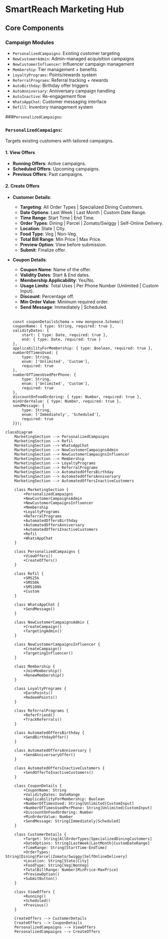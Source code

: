 # SmartReach Marketing Hub

## Core Components

### Campaign Modules
- `PersonalizedCampaigns`: Existing customer targeting
- `NewCustomerAdmin`: Admin-managed acquisition campaigns
- `NewCustomerInfluencer`: Influencer campaign management 
- `Membership`: Tier management + benefits
- `LoyaltyPrograms`: Points/rewards system
- `ReferralPrograms`: Referral tracking + rewards 
- `AutoBirthday`: Birthday offer triggers
- `AutoAnniversary`: Anniversary campaign handling
- `AutoInactive`: Re-engagement flow 
- `WhatsAppChat`: Customer messaging interface
- `Refill`: Inventory management system

###`PersonalizedCampaigns`: 
### `PersonalizedCampaigns`: 
Targets existing customers with tailored campaigns.

#### 1. **View Offers**
- **Running Offers**: Active campaigns.
- **Scheduled Offers**: Upcoming campaigns.
- **Previous Offers**: Past campaigns.

#### 2. **Create Offers**
- **Customer Details**:
  - **Targeting**: All Order Types | Specialized Dining Customers.
  - **Date Options**: Last Week | Last Month | Custom Date Range.
  - **Time Range**: Start Time | End Time.
  - **Order Types**: Dining | Parcel | Zomato/Swiggy | Self-Online Delivery.
  - **Location**: State | City.
  - **Food Type**: Veg | Non-Veg.
  - **Total Bill Range**: Min Price | Max Price.
  - **Preview Option**: View before submission.
  - **Submit**: Finalize offer.
 
- **Coupon Details**:
  - **Coupon Name**: Name of the offer.
  - **Validity Dates**: Start & End dates.
  - **Membership Applicability**: Yes/No.
  - **Usage Limits**: Total Uses | Per Phone Number (Unlimited | Custom Input).
  - **Discount**: Percentage off.
  - **Min Order Value**: Minimum required order.
  - **Send Message**: Immediately | Scheduled.
   <br>
 
   
    ```
    const couponDetailsSchema = new mongoose.Schema({
    couponName: { type: String, required: true },
    validityDates: {
        start: { type: Date, required: true },
        end: { type: Date, required: true }
    },
    applicabilityForMembership: { type: Boolean, required: true },
    numberOfTimesUsed: {
        type: String,
        enum: ['Unlimited', 'Custom'],
        required: true
    },
    numberOfTimesUsedPerPhone: {
        type: String,
        enum: ['Unlimited', 'Custom'],
        required: true
    },
    discountOnFoodOrdering: { type: Number, required: true },
    minOrderValue: { type: Number, required: true },
    sendMessage: {
        type: String,
        enum: ['Immediately', 'Scheduled'],
        required: true
    }});
    ```
  

```mermaid
classDiagram
    MarketingSection --> PersonalizedCampaigns
    MarketingSection --> Refil
    MarketingSection --> WhatsAppChat
    MarketingSection --> NewCustomerCampaignsAdmin
    MarketingSection --> NewCustomerCampaignsInfluencer
    MarketingSection --> Membership
    MarketingSection --> LoyaltyPrograms
    MarketingSection --> ReferralPrograms
    MarketingSection --> AutomatedOffersBirthday
    MarketingSection --> AutomatedOffersAnniversary
    MarketingSection --> AutomatedOffersInactiveCustomers

    class MarketingSection {
        +PersonalizedCampaigns
        +NewCustomerCampaignsAdmin
        +NewCustomerCampaignsInfluencer
        +Membership
        +LoyaltyPrograms
        +ReferralPrograms
        +AutomatedOffersBirthday
        +AutomatedOffersAnniversary
        +AutomatedOffersInactiveCustomers
        +Refil
        +WhatsAppChat
    }

    class PersonalizedCampaigns {
        +ViewOffers()
        +CreateOffers()
    }

    class Refil {
        +SMS25k
        +SMS50k
        +SMS100k
        +Custom
    }

    class WhatsAppChat {
        +SendMessage()
    }

    class NewCustomerCampaignsAdmin {
        +CreateCampaign()
        +TargetingAdmin()
    }

    class NewCustomerCampaignsInfluencer {
        +CreateCampaign()
        +TargetingInfluencer()
    }

    class Membership {
        +JoinMembership()
        +RenewMembership()
    }

    class LoyaltyPrograms {
        +EarnPoints()
        +RedeemPoints()
    }

    class ReferralPrograms {
        +ReferFriend()
        +TrackReferrals()
    }

    class AutomatedOffersBirthday {
        +SendBirthdayOffer()
    }

    class AutomatedOffersAnniversary {
        +SendAnniversaryOffer()
    }

    class AutomatedOffersInactiveCustomers {
        +SendOfferToInactiveCustomers()
    }

    class CouponDetails {
        +CouponName: String
        +ValidityDates: DateRange
        +ApplicabilityForMembership: Boolean
        +NumberOfTimesUsed: String[Unlimited|CustomInput]
        +NumberOfTimesUsedPerPhone: String[Unlimited|CustomInput]
        +DiscountOnFoodOrdering: Number
        +MinOrderValue: Number
        +SendMessage: String[Immediately|Scheduled]
    }

    class CustomerDetails {
        +Target: String[AllOrderTypes|SpecializedDiningCustomers]
        +DateOptions: String[LastWeek|LastMonth|CustomDateRange]
        +TimeRange: String[StartTime-EndTime]
        +OrderTypes: String[Dining|Parcel|Zomato/Swiggy|SelfOnlineDelivery]
        +Location: String[State|City]
        +FoodType: String[Veg|NonVeg]
        +TotalBillRange: Number[MinPrice-MaxPrice]
        +PreviewOption()
        +SubmitButton()
    }

    class ViewOffers {
        +Running()
        +Scheduled()
        +Previous()
    }

    CreateOffers --> CustomerDetails
    CreateOffers --> CouponDetails
    PersonalizedCampaigns --> ViewOffers
    PersonalizedCampaigns --> CreateOffers

```
